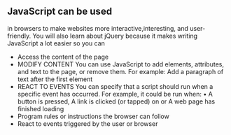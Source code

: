 ## JavaScript can be used
in browsers to make websites more interactive,interesting, and user-friendly. You will also learn about jQuery because it makes writing JavaScript a lot easier
so you can
- Access the content of the page
- MODIFY CONTENT
You can use JavaScript to add elements, attributes, and text to the page, or remove them. For example: Add a paragraph of text after the
first <hl> element
- REACT TO EVENTS
You can specify that a script should run when a specific event has occurred. For example, it could be run when:
• A button is pressed, A link is clicked (or tapped) on or A web page has finished loading
- Program rules or instructions the browser can follow
- React to events triggered by the user or browser
